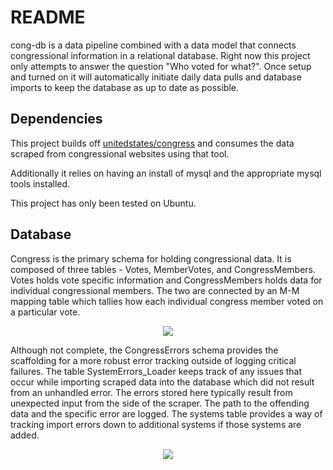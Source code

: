 # README

cong-db is a data pipeline combined with a data model that connects congressional information in a relational database. Right now this project only attempts to answer the question "Who voted for what?". Once setup and turned on it will automatically initiate daily data pulls and database imports to keep the database as up to date as possible.

## Dependencies

This project builds off [unitedstates/congress](https://github.com/unitedstates/congress) and consumes the data scraped from congressional websites using that tool.

Additionally it relies on having an install of mysql and the appropriate mysql tools installed.

This project has only been tested on Ubuntu.

## Database

Congress is the primary schema for holding congressional data. It is composed of three tables - Votes, MemberVotes, and CongressMembers. Votes holds vote specific information and CongressMembers holds data for individual congressional members. The two are connected by an M-M mapping table which tallies how each individual congress member voted on a particular vote.

<p align="center">
  <img src="https://github.com/jdurstine/cong-db/blob/master/congress-erd.png">
</p>

Although not complete, the CongressErrors schema provides the scaffolding for a more robust error tracking outside of logging critical failures. The table SystemErrors_Loader keeps track of any issues that occur while importing scraped data into the database which did not result from an unhandled error. The errors stored here typically result from unexpected input from the side of the scraper. The path to the offending data and the specific error are logged. The systems table provides a way of tracking import errors down to additional systems if those systems are added.

<p align="center">
  <img src="https://github.com/jdurstine/cong-db/blob/master/congresserror-erd.png"
</p>


